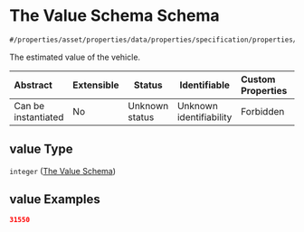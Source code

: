 # The Value Schema Schema

```txt
#/properties/asset/properties/data/properties/specification/properties/value#/properties/asset/properties/data/properties/specification/properties/value
```

The estimated value of the vehicle.


| Abstract            | Extensible | Status         | Identifiable            | Custom Properties | Additional Properties | Access Restrictions | Defined In                                                                                          |
| :------------------ | ---------- | -------------- | ----------------------- | :---------------- | --------------------- | ------------------- | --------------------------------------------------------------------------------------------------- |
| Can be instantiated | No         | Unknown status | Unknown identifiability | Forbidden         | Allowed               | none                | [policy_transaction.schema.json\*](../../out/policy_transaction.schema.json "open original schema") |

## value Type

`integer` ([The Value Schema](policy_transaction-properties-the-asset-schema-properties-the-data-schema-properties-the-specification-schema-properties-the-value-schema.md))

## value Examples

```json
31550
```
